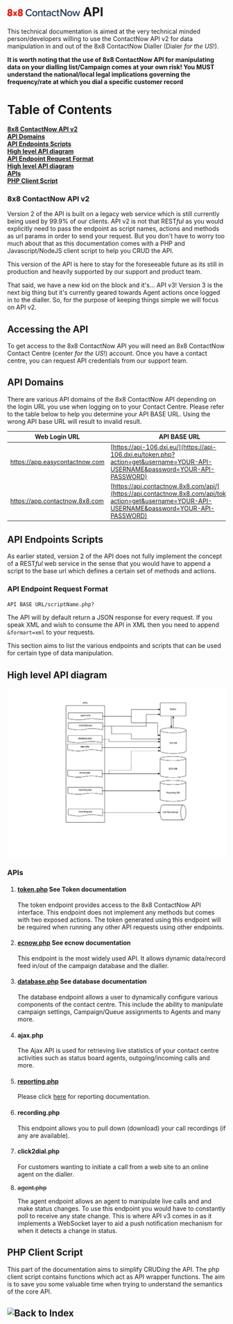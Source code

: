 # ![8x8 ContactNow API](https://raw.githubusercontent.com/8x8-dxi/ContactNowAPI/master/images/8x8ContactNow.png) API

This technical documentation is aimed at the very technical minded person/developers willing
to use the ContactNow API v2 for data manipulation in and out of the 8x8 ContactNow Dialler (Dialer *for the US*!).

**It is worth noting that the use of 8x8 ContactNow API for manipulating data on your dialling list/Campaign
comes at your own risk! You MUST understand the national/local legal implications governing
the frequency/rate at which you dial a specific customer record**

# Table of Contents
**[8x8 ContactNow API v2](#8x8-contactnow-api-v2)**<br>
**[API Domains](#api-domains)**<br>
**[API Endpoints Scripts](#api-endpoints-scripts)**<br>
**[High level API diagram](#high-level-api-diagram)**<br>
**[API Endpoint Request Format](#api-endpoint-request-format)**<br>
**[High level API diagram](#high-level-api-diagram)**<br>
**[APIs](#apis)**<br>
**[PHP Client Script](#php-client-script)**<br>

### 8x8 ContactNow API v2
Version 2 of the API is built on a legacy web service which is still currently
being used by 99.9% of our clients. API v2 is not that REST*ful* as you would explicitly need to 
pass the endpoint as script names, actions and methods as url params in order to send your request. But
you don't have to worry too much about that as this documentation comes with a PHP and Javascript/NodeJS
client script to help you CRUD the API.

This version of the API is here to stay for the foreseeable future as its still in production and heavily supported 
by our support and product team.

That said, we have a new kid on the block and it's... API v3! Version 3 is the next big thing 
but it's currently geared towards Agent actions once logged in to the dialler. So, for the purpose of keeping 
things simple we will focus on API v2.

## Accessing the API
To get access to the 8x8 ContactNow API you will need an 8x8 ContactNow Contact Centre (center *for the US*!) account.
Once you have a contact centre, you can request API credentials from our support team.


## API Domains
There are various API domains of the 8x8 ContactNow API depending on the login URL you use when logging
on to your Contact Centre. Please refer to the table below to help you determine your API BASE URL. Using the 
wrong API base URL will result to invalid result.

Web Login URL | API BASE URL | Location
----------|---------|---------
https://app.easycontactnow.com | [https://api-106.dxi.eu/](https://api-106.dxi.eu/token.php?action=get&username=YOUR-API-USERNAME&password=YOUR-API-PASSWORD) | EU and the rest of the world
https://app.contactnow.8x8.com | [https://api.contactnow.8x8.com/api/](https://api.contactnow.8x8.com/api/token.php?action=get&username=YOUR-API-USERNAME&password=YOUR-API-PASSWORD) | United States


## API Endpoints Scripts
As earlier stated, version 2 of the API does not fully implement the concept of
a REST*ful* web service in the sense that you would have to append a script to the base url which defines
a certain set of methods and actions.

### API Endpoint Request Format 
`API BASE URL/scriptName.php?`

The API will by default return a JSON response for every request. If you speak XML and wish to consume the
API in XML then you need to append `&formart=xml` to your requests.   

This section aims to list the various endpoints and scripts that can be used for certain
type of data manipulation. 

## High level API diagram
![API Diagram](https://raw.githubusercontent.com/8x8-dxi/ContactNowAPI/master/images/High-level-API-diagram.png)

### APIs

1. #### [token.php](https://github.com/8x8-dxi/ContactNowAPI/blob/master/TOKEN.md) See Token documentation

    The token endpoint provides access to the 8x8 ContactNow API interface.
    This endpoint does not implement any methods but comes with two exposed actions.
    The token generated using this endpoint will be required when running any other API requests 
    using other endpoints.

2. #### [ecnow.php](https://github.com/8x8-dxi/ContactNowAPI/blob/master/ECNOW.md) See ecnow documentation

    This endpoint is the most widely used API. It allows dynamic data/record feed in/out of
    the campaign database and the dialler.

3. #### [database.php](https://github.com/8x8-dxi/ContactNowAPI/blob/master/DATABASE.md) See database documentation

    The database endpoint allows a user to dynamically configure various components of the contact centre.
    This include the ability to manipulate campaign settings, Campaign/Queue assignments to Agents and many more.

4. #### ajax.php

    The Ajax API is used for retrieving live statistics of your contact centre activities such as
    status board agents, outgoing/incoming calls and more.

5. #### [reporting.php](https://github.com/8x8-dxi/ContactNowAPI/blob/master/REPORTING.md)

    Please click [here](https://github.com/8x8-dxi/ContactNowAPI/blob/master/REPORTING.md) for reporting
    documentation.

6. #### recording.php

    This endpoint allows you to pull down (download) your call recordings (if any are available).

7. #### click2dial.php

    For customers wanting to initiate a call from a web site to an online agent on the dialler.

8. ~~agent.php~~ 
    
    The agent endpoint allows an agent to manipulate live calls and and make status changes. To use this endpoint 
    you would have to constantly poll to receive any state change. This is where API v3 comes in as it implements
    a WebSocket layer to aid a push notification mechanism for when it detects a change in status.

## PHP Client Script
This part of the documentation aims to simplify CRUD*ing* the API. The php client script
contains functions which act as API wrapper functions. The aim is to save you some valuable
time when trying to understand the semantics of the core API.



## ![Back to Index](https://github.com/8x8-dxi/ContactNowAPI/wiki)